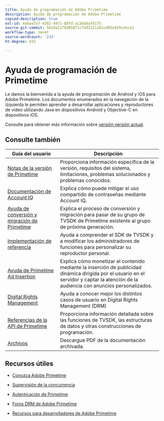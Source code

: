 ```yaml
---
title: Ayuda de programación de Adobe Primetime
description: Ayuda de programación de Adobe Primetime
copied-description: true
exl-id: 4abaa7a7-4302-4471-88fd-a23eb6af6175
source-git-commit: 5619a2170d85871c7a92221181cd05e929ce6ce2
workflow-type: tm+mt
source-wordcount: '233'
ht-degree: 41%

---
```


# Ayuda de programación de Primetime

Le damos la bienvenida a la ayuda de programación de Android y iOS para Adobe Primetime. Los documentos enumerados en la navegación de la izquierda le permiten aprender a desarrollar aplicaciones y reproductores de vídeo utilizando Java en dispositivos Android y Objective-C en dispositivos iOS.

Consulte para obtener más información sobre [versión versión actual](tvsdk-3x-ios-prog/ios-3x-introduction/ios-3x-overview/ios-3x-overview.md).

## Consulte también

| Guía del usuario | Descripción |
|---|---|
| [Notas de la versión de Primetime](/help/release-notes/home.md) | Proporciona información específica de la versión, requisitos del sistema, limitaciones, problemas solucionados y problemas conocidos. |
| [Documentación de Account IQ](/help/AccountIQ/home.md) | Explica cómo puede mitigar el uso compartido de contraseñas mediante Account IQ. |
| [Ayuda de conversión y migración de Primetime](/help/migration-guides/home.md) | Explica el proceso de conversión y migración para pasar de su grupo de TVSDK de Primetime existente al grupo de próxima generación. |
| [Implementación de referencia](/help/android-reference-implementation/home.md) | Ayuda a comprender el SDK de TVSDK y a modificar los administradores de funciones para personalizar su reproductor personal. |
| [Ayuda de Primetime Ad Insertion](/help/primetime-ad-insertion/home.md) | Explica cómo monetizar el contenido mediante la inserción de publicidad dinámica dirigida por el usuario en el servidor y captar la atención de la audiencia con anuncios personalizados. |
| [Digital Rights Management](/help/digital-rights-management/home.md) | Ayuda a conocer mejor los distintos casos de usuario en Digital Rights Management (DRM) |
| [Referencias de la API de Primetime](/help/reference/api-references.md) | Proporciona información detallada sobre las funciones de TVSDK, las estructuras de datos y otras construcciones de programación. |
| [Archivos](https://helpx.adobe.com/primetime/archives.html) | Descargue PDF de la documentación archivada. |

## Recursos útiles

* [Conozca Adobe Primetime](https://www.adobe.com/in/marketing/primetime.html)

* [Supervisión de la concurrencia](https://tve.helpdocsonline.com/concurrency-monitoring-introduction)

* [Autenticación de Primetime](https://tve.helpdocsonline.com/home)

* [Foros DRM de Adobe Primetime](https://forums.adobe.com/community/adobe_access)

* [Recursos para desarrolladores de Adobe Primetime](https://www.adobe.com/devnet/primetime.html)
